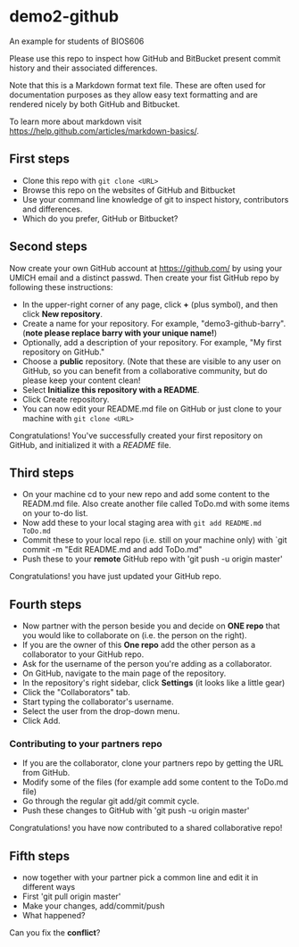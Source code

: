 # demo2-github
An example for students of BIOS606

Please use this repo to inspect how GitHub and BitBucket present commit history and their associated differences.

Note that this is a Markdown format text file. These are often used for documentation purposes as they allow easy 
text formatting and are rendered nicely by both GitHub and Bitbucket.

To learn more about markdown visit <https://help.github.com/articles/markdown-basics/>.

## First steps
- Clone this repo with `git clone <URL>`
- Browse this repo on the websites of GitHub and Bitbucket
- Use your command line knowledge of git to inspect history, contributors and differences.
- Which do you prefer, GitHub or Bitbucket?

## Second steps
Now create your own GitHub account at <https://github.com/> by using your UMICH email and a distinct passwd. Then create your fist GitHub repo by following these instructions:
- In the upper-right corner of any page, click **+** (plus symbol), and then click **New repository**.
- Create a name for your repository. For example, "demo3-github-barry". (**note please replace barry with your unique name!**)
- Optionally, add a description of your repository. For example, "My first repository on GitHub."
- Choose a **public** repository. (Note that these are visible to any user on GitHub, so you can benefit from a collaborative community, but do please keep your content clean! 
- Select **Initialize this repository with a README**.
- Click Create repository.
- You can now edit your README.md file on GitHub or just clone to your machine with `git clone <URL>`


Congratulations! You've successfully created your first repository on GitHub, and initialized it with a _README_ file.

## Third steps
- On your machine cd to your new repo and add some content to the READM.md file. Also create another file called ToDo.md with some items on your to-do list.
- Now add these to your local staging area with `git add README.md ToDo.md`
- Commit these to your local repo (i.e. still on your machine only) with `git commit -m "Edit README.md and add ToDo.md"
- Push these to your **remote** GitHub repo with 'git push -u origin master'

Congratulations! you have just updated your GitHub repo.

## Fourth steps
- Now partner with the person beside you and decide on **ONE repo** that you would like to collaborate on (i.e. the person on the right).
- If you are the owner of this **One repo** add the other person as a collaborator to your GitHub repo.
- Ask for the username of the person you're adding as a collaborator. 
- On GitHub, navigate to the main page of the repository.
- In the repository's right sidebar, click  **Settings** (it looks like a little gear)
- Click the "Collaborators" tab.
- Start typing the collaborator's username.
- Select the user from the drop-down menu.
- Click Add.

### Contributing to your partners repo
- If you are the collaborator, clone your partners repo by getting the URL from GitHub.
- Modify some of the files (for example add some content to the ToDo.md file)
- Go through the regular git add/git commit cycle.
- Push these changes to GitHub with 'git push -u origin master'

Congratulations! you have now contributed to a shared collaborative repo! 

## Fifth steps
- now together with your partner pick a common line and edit it in different ways
- First 'git pull origin master'
- Make your changes, add/commit/push
- What happened?

Can you fix the **conflict**?






